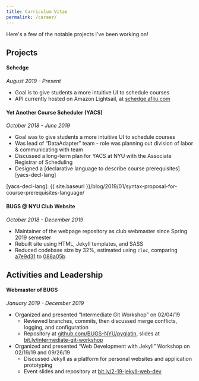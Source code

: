 ```yaml
---
title: Curriculum Vitae
permalink: /career/
---
```

Here's a few of the notable projects I've been working on!
<!-- This document is an unabridged version of my CV. For a specific version, see
TODO make a collection of resumes -->

## Projects

#### Schedge
*August 2019 - Present*

-  Goal is to give students a more intuitive UI to schedule courses
-  API currently hosted on Amazon Lightsail, at [schedge.a1liu.com](https://schedge.a1liu.com)

#### Yet Another Course Scheduler (YACS)
*October 2018 - June 2019*

-  Goal was to give students a more intuitive UI to schedule courses
-  Was lead of “DataAdapter” team - role was planning out division of labor &amp;
   communicating with team
-  Discussed a long-term plan for YACS at NYU with the Associate Registrar of Scheduling
-  Designed a [declarative language to describe course prerequisites][yacs-decl-lang]

[yacs-decl-lang]: {{ site.baseurl }}/blog/2019/01/syntax-proposal-for-course-prerequisites-language/

#### BUGS @ NYU Club Website
*October 2018 - December 2019*

-  Maintainer of the webpage repository as club webmaster since Spring 2019 semester
-  Rebuilt site using HTML, Jekyll templates, and SASS
-  Reduced codebase size by 32%, estimated using `cloc`, comparing [a7e9d31][a7e9d31]
   to [088a05b][088a05b]

[a7e9d31]: https://github.com/BUGS-NYU/bugs-nyu.github.io/tree/a7e9d3101009a950149c2d3bdca4dfa0f57481b4
[088a05b]: https://github.com/BUGS-NYU/bugs-nyu.github.io/tree/088a05b30252497a4ffc701adda4137d16a40cb6

## Activities and Leadership

#### Webmaster of BUGS
*January 2019 - December 2019*
-  Organized and presented “Intermediate Git Workshop” on 02/04/19
   -  Reviewed branches, commits, then discussed merge conflicts, logging, and
      configuration
   -  Repository at [github.com/BUGS-NYU/pyglatin](https://github.com/BUGS-NYU/pyglatin),
      slides at [bit.ly/intermediate-git-workshop](https://bit.ly/intermediate-git-workshop)
-  Organized and presented “Web Development with Jekyll” Workshop on 02/19/19 and 09/26/19
   -  Discussed Jekyll as a platform for personal websites and application prototyping
   -  Event slides and repository at [bit.ly/2-19-jekyll-web-dev](bit.ly/2-19-jekyll-web-dev)






